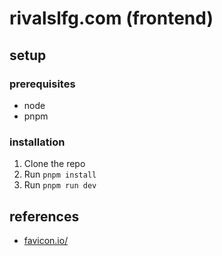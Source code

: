 # rivalslfg.com (frontend)

## setup

### prerequisites

- node
- pnpm

### installation

1. Clone the repo
2. Run `pnpm install`
3. Run `pnpm run dev`

## references

- [favicon.io/](https://favicon.io/)
